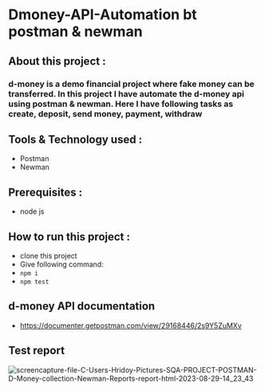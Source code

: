 # Dmoney-API-Automation bt postman & newman

## About this project :
### d-money is a demo financial project where fake money can be transferred. In this project I have automate the d-money api using postman & newman. Here I have following tasks as create, deposit, send money, payment, withdraw

## Tools & Technology used :
- Postman
- Newman


## Prerequisites :
- node js

## How to run this project :
- clone this project
- Give following command:
- ``` npm i ```
- ``` npm test ```
  
## d-money API documentation
- https://documenter.getpostman.com/view/29168446/2s9Y5ZuMXv



## Test report  
![screencapture-file-C-Users-Hridoy-Pictures-SQA-PROJECT-POSTMAN-D-Money-collection-Newman-Reports-report-html-2023-08-29-14_23_43](https://github.com/RedoySQA/Dmoney-API-Automation-Newman/assets/143482478/e5883150-6ba2-4159-83b1-e4748dd31d26)
